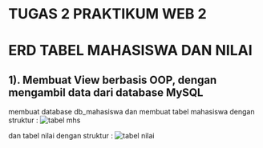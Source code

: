 # TUGAS 2 PRAKTIKUM WEB 2
# ERD TABEL MAHASISWA DAN NILAI
## 1). Membuat View berbasis OOP, dengan mengambil data dari database MySQL
membuat database db_mahasiswa dan membuat tabel mahasiswa dengan struktur :
![tabel mhs](https://github.com/user-attachments/assets/8afa624c-9c8c-4c79-91ca-0a00b27d64ec)

dan tabel nilai dengan struktur :
![tabel nilai](https://github.com/user-attachments/assets/87de0c7e-178c-4009-87ec-ef8173dd611f)

